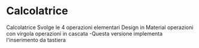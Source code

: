 # Calcolatrice
Calcolatrice
Svolge le 4 operazioni elementari 
Design in Material
operazioni con virgola
operazioni in cascata
-Questa versione implementa l'inserimento da tastiera
